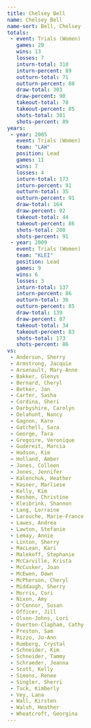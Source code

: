 ```yaml
---
title: Chelsey Bell
name: Chelsey Bell
name-sort: Bell, Chelsey
totals:
 - event: Trials (Women)
   games: 20
   wins: 13
   losses: 7
   inturn-total: 310
   inturn-percent: 89
   outturn-total: 71
   outturn-percent: 88
   draw-total: 303
   draw-percent: 90
   takeout-total: 78
   takeout-percent: 85
   shots-total: 381
   shots-percent: 89
years:
 - year: 2005
   event: Trials (Women)
   team: "LAW"
   position: Lead
   games: 11
   wins: 7
   losses: 4
   inturn-total: 173
   inturn-percent: 91
   outturn-total: 35
   outturn-percent: 91
   draw-total: 164
   draw-percent: 92
   takeout-total: 44
   takeout-percent: 86
   shots-total: 208
   shots-percent: 91
 - year: 2009
   event: Trials (Women)
   team: "KLEI"
   position: Lead
   games: 9
   wins: 6
   losses: 3
   inturn-total: 137
   inturn-percent: 86
   outturn-total: 36
   outturn-percent: 85
   draw-total: 139
   draw-percent: 87
   takeout-total: 34
   takeout-percent: 83
   shots-total: 173
   shots-percent: 86
vs:
 - Anderson, Sherry
 - Armstrong, Jacquie
 - Arsenault, Mary-Anne
 - Bakker, Glenys
 - Bernard, Cheryl
 - Betker, Jan
 - Carter, Sasha
 - Cordina, Sheri
 - Darbyshire, Carolyn
 - Delahunt, Nancy
 - Gagnon, Karo
 - Gatchell, Sara
 - George, Tara
 - Gregoire, Veronique
 - Gudereit, Marcia
 - Hodson, Kim
 - Holland, Amber
 - Jones, Colleen
 - Jones, Jennifer
 - Kalenchuk, Heather
 - Kasner, Marliese
 - Kelly, Kim
 - Keshen, Christine
 - Kleibrink, Shannon
 - Lang, Lorraine
 - Larouche, Marie-France
 - Lawes, Andrea
 - Lawton, Stefanie
 - Lemay, Annie
 - Linton, Sherry
 - MacLean, Kari
 - Malekoff, Stephanie
 - McCarville, Krista
 - McCusker, Joan
 - McEwen, Dawn
 - McPherson, Cheryl
 - Middaugh, Sherry
 - Morris, Cori
 - Nixon, Amy
 - O'Connor, Susan
 - Officer, Jill
 - Olson-Johns, Lori
 - Overton-Clapham, Cathy
 - Preston, Sam
 - Rizzo, Jo-Ann
 - Rumberg, Crystal
 - Schneider, Kim
 - Schneider, Tammy
 - Schraeder, Jeanna
 - Scott, Kelly
 - Simons, Renee
 - Singler, Sherri
 - Tuck, Kimberly
 - Vey, Lana
 - Wall, Kirsten
 - Walsh, Heather
 - Wheatcroft, Georgina
---
```

